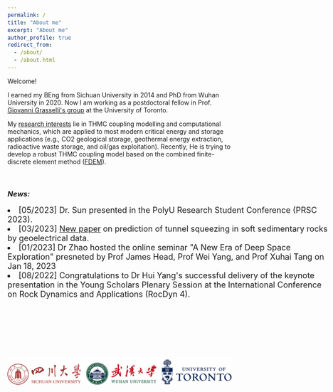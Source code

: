 ```yaml
---
permalink: /
title: "About me"
excerpt: "About me"
author_profile: true
redirect_from: 
  - /about/
  - /about.html
---
```


Welcome!

I earned my BEng from Sichuan University in 2014 and PhD from Wuhan University in 2020. Now I am working as a postdoctoral fellow in Prof. [Giovanni Grasselli's group](https://geogroup.utoronto.ca/) at the University of Toronto. 


My [research interests](research) lie in THMC coupling modelling and computational mechanics, which are applied to most modern critical energy and storage applications (e.g., CO2 geological storage, geothermal energy extraction, radioactive waste storage, and oil/gas exploitation). Recently, He is trying to develop a robust THMC coupling model based on the combined finite-discrete element method ([FDEM](software)).

&nbsp;
<!-- NEWS =============================-->
### _News:_

<div class="container">
  <div style="height:300px;width:720px;overflow:auto;">

  <li style="font-size:18px"> [05/2023] Dr. Sun presented in the PolyU Research Student Conference (PRSC 2023). </li>

  <li style="font-size:18px"> [03/2023] <a href="https://doi.org/10.1016/j.ijrmms.2023.105392"target="_blank">New paper</a> on prediction of tunnel squeezing in soft sedimentary rocks by geoelectrical data. </li>

  <li style="font-size:18px"> [01/2023] Dr Zhao hosted the online seminar "A New Era of Deep Space Exploration" presneted by Prof James Head, Prof Wei Yang, and Prof Xuhai Tang on Jan 18, 2023 </li>

  <li style="font-size:18px">  [08/2022] Congratulations to Dr Hui Yang's successful delivery of the keynote presentation in the Young Scholars Plenary Session at the International Conference on Rock Dynamics and Applications (RocDyn 4). </li>
  </div>
</div>

&nbsp;
&nbsp;

<centre>
    <img src="/images/Ulogo.png" style = "float:right" 
high = 20> 
<centre>